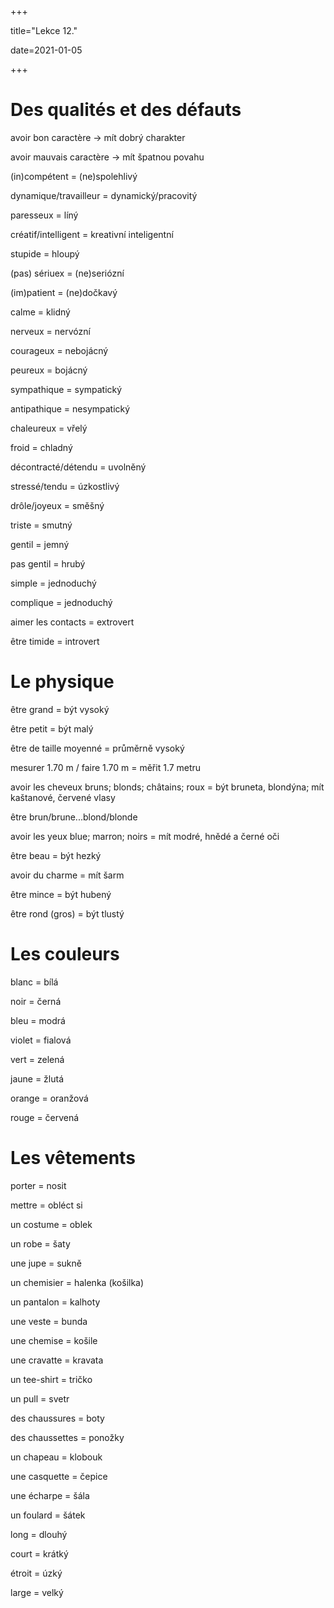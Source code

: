 +++

title="Lekce 12."

date=2021-01-05

+++

# Des qualités et des défauts

avoir bon caractère $\to$ mít dobrý charakter

avoir mauvais caractère $\to$ mít špatnou povahu

(in)compétent = (ne)spolehlivý  

dynamique/travailleur = dynamický/pracovitý

paresseux = líný

créatif/intelligent = kreativní inteligentní

stupide = hloupý

(pas) sériuex = (ne)seriózní

(im)patient  = (ne)dočkavý

calme = klidný

nerveux = nervózní

courageux = nebojácný

peureux = bojácný

sympathique = sympatický

antipathique = nesympatický

chaleureux = vřelý

froid = chladný

décontracté/détendu = uvolněný

stressé/tendu = úzkostlivý

drôle/joyeux = směšný

triste = smutný

gentil = jemný

pas gentil = hrubý

simple = jednoduchý

complique = jednoduchý

aimer les contacts = extrovert

être timide = introvert

# Le physique

être grand = být vysoký

être petit = být malý

être de taille moyenné = průměrně vysoký

mesurer 1.70 m / faire 1.70 m = měřit 1.7 metru

avoir les cheveux bruns; blonds; châtains; roux = být bruneta, blondýna; mít kaštanové, červené vlasy

être brun/brune...blond/blonde

avoir les yeux blue; marron; noirs = mít modré, hnědé a černé oči

être beau = být hezký

avoir du charme = mít šarm

être mince = být hubený

être rond (gros) = být tlustý

# Les couleurs

blanc = bílá

noir = černá

bleu = modrá

violet = fialová

vert = zelená

jaune = žlutá

orange = oranžová

rouge = červená

# Les vêtements

porter = nosit

mettre = obléct si

un costume = oblek

un robe = šaty

une jupe = sukně

un chemisier = halenka (košilka)

un pantalon = kalhoty

une veste = bunda

une chemise = košile

une cravatte = kravata

un tee-shirt = tričko

un pull = svetr

des chaussures = boty

des chaussettes = ponožky

un chapeau = klobouk

une casquette = čepice

une écharpe = šála

un foulard = šátek

long = dlouhý

court = krátký

étroit = úzký

large = velký
